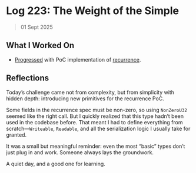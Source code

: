 # Log 223: The Weight of the Simple

> 01 Sept 2025

## What I Worked On

- [Progressed] with PoC implementation of [recurrence].

## Reflections

Today’s challenge came not from complexity, but from simplicity with hidden
depth: introducing new primitives for the recurrence PoC.

Some fields in the recurrence spec must be non-zero, so using `NonZeroU32`
seemed like the right call. But I quickly realized that this type hadn’t been
used in the codebase before. That meant I had to define everything from
scratch—`Writeable`, `Readable`, and all the serialization logic I usually take
for granted.

It was a small but meaningful reminder: even the most “basic” types don’t just
plug in and work. Someone always lays the groundwork.

A quiet day, and a good one for learning.

[Progressed]: https://github.com/shaavan/rust-lightning/commits/recurrence
[recurrence]: https://github.com/lightning/bolts/pull/1240
